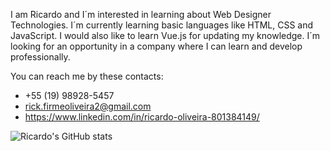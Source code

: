 I am Ricardo and I´m interested in learning about Web Designer Technologies.
I´m currently learning basic languages like HTML, CSS and JavaScript. I would also like to learn Vue.js for updating my knowledge. 
I´m looking for an opportunity in a company where I can learn and develop professionally.

You can reach me by these contacts:

- +55 (19) 98928-5457
- rick.firmeoliveira2@gmail.com
- https://www.linkedin.com/in/ricardo-oliveira-801384149/


![Ricardo's GitHub stats](https://github-readme-stats.vercel.app/api?username=RicardoOliveira1397&show_icons=true&theme=radical)
